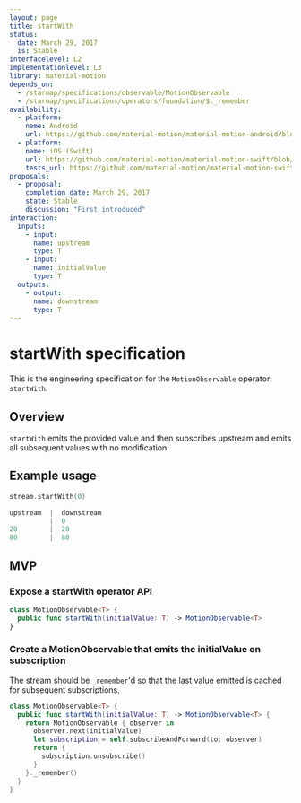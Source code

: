 ```yaml
---
layout: page
title: startWith
status:
  date: March 29, 2017
  is: Stable
interfacelevel: L2
implementationlevel: L3
library: material-motion
depends_on:
  - /starmap/specifications/observable/MotionObservable
  - /starmap/specifications/operators/foundation/$._remember
availability:
  - platform:
    name: Android
    url: https://github.com/material-motion/material-motion-android/blob/develop/library/src/main/java/com/google/android/material/motion/operators/StartWith.java
  - platform:
    name: iOS (Swift)
    url: https://github.com/material-motion/material-motion-swift/blob/develop/src/operators/startWith.swift
    tests_url: https://github.com/material-motion/material-motion-swift/blob/develop/tests/unit/operator/startWithTests.swift
proposals:
  - proposal:
    completion_date: March 29, 2017
    state: Stable
    discussion: "First introduced"
interaction:
  inputs:
    - input:
      name: upstream
      type: T
    - input:
      name: initialValue
      type: T
  outputs:
    - output:
      name: downstream
      type: T
---
```


# startWith specification

This is the engineering specification for the `MotionObservable` operator: `startWith`.

## Overview

`startWith` emits the provided value and then subscribes upstream and emits all subsequent values
with no modification.

## Example usage

```swift
stream.startWith(0)

upstream  |  downstream
          |  0
20        |  20
80        |  80
```

## MVP

### Expose a startWith operator API

```swift
class MotionObservable<T> {
  public func startWith(initialValue: T) -> MotionObservable<T> 
}
```

### Create a MotionObservable that emits the initialValue on subscription

The stream should be `_remember`'d so that the last value emitted is cached for subsequent
subscriptions.

```swift
class MotionObservable<T> {
  public func startWith(initialValue: T) -> MotionObservable<T> {
    return MotionObservable { observer in
      observer.next(initialValue)
      let subscription = self.subscribeAndForward(to: observer)
      return {
        subscription.unsubscribe()
      }
    }._remember()
  }
}
```
